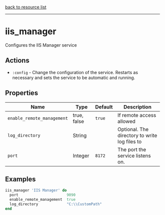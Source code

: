 [back to resource list](https://github.com/sous-chefs/iis#resources)

---

# iis_manager

Configures the IIS Manager service

## Actions

- `:config` - Change the configuration of the service. Restarts as necessary and sets the service to be automatic and running.

## Properties

| Name                        | Type          | Default | Description                          |
| --------------------------- | ------------- | ------- |  ------------------------------------ |
| `enable_remote_management`  |  true, false  | `true`  | If remote access allowed |
| `log_directory`             |  String       |         | Optional. The directory to write log files to |
| `port`                      |  Integer      | `8172`  | The port the service listens on. |

## Examples

```ruby
iis_manager 'IIS Manager' do
  port                      9090
  enable_remote_management  true
  log_directory             "C:\\CustomPath"
end
```
